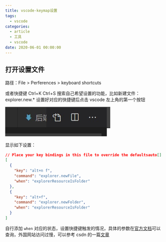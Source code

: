 ```yaml
---
title: vscode-keymap设置
tags:
  - vscode
categories:
  - article
  - 工具
  - vscode
date: 2020-06-01 00:00:00
---
```


## 打开设置文件

路径：File > Perferences > keyboard shortcuts

或者快捷键 Ctrl+K Ctrl+S
搜索自己希望设置的功能，比如新建文件：explorer.new.\*
设置好对应的快捷键后点击 vscode 左上角的第一个按钮

![picture 29](../../../../assets/%E5%B7%A5%E5%85%B7/vscode/vscode-keymap%E8%AE%BE%E7%BD%AE/ab4c2f764207b6c0932cb70990ea72a62efc811bc1eb7a9c73793e3908713a90.png)

显示如下设置：

```json
// Place your key bindings in this file to override the defaultsauto[]
[
  {
    "key": "alt+n f",
    "command": "explorer.newFile",
    "when": "explorerResourceIsFolder"
  },
  {
    "key": "alt+f",
    "command": "explorer.newFolder",
    "when": "explorerResourceIsFolder"
  }
]
```

自行添加 `when` 对应的状态，设置快捷键触发的情况，具体的参数在[官方文档](https://code.visualstudio.com/docs/getstarted/keybindings)可以查询，外国网站访问过慢，可以参考 csdn 的一篇[文章](https://blog.csdn.net/u011511756/article/details/85058990)
